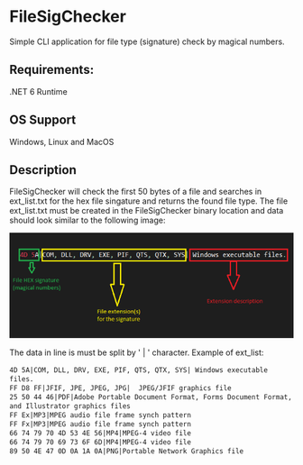 # FileSigChecker
 Simple CLI application for file type (signature) check by magical numbers.

## Requirements:

.NET 6 Runtime

## OS Support

Windows, Linux and MacOS

## Description

FileSigChecker will check the first 50 bytes of a file and searches in ext_list.txt for the hex file singature and returns the found file type.
The file ext_list.txt must be created in the FileSigChecker binary location and data should look similar to the following image:

![alt text](https://github.com/0x78654C/FileSigChecker/blob/main/Media/ext_list.png?raw=true)

The data in line is must be split by ' | ' character.
Example of ext_list:

 ```
4D 5A|COM, DLL, DRV, EXE, PIF, QTS, QTX, SYS| Windows executable files.
FF D8 FF|JFIF, JPE, JPEG, JPG| 	JPEG/JFIF graphics file
25 50 44 46|PDF|Adobe Portable Document Format, Forms Document Format, and Illustrator graphics files
FF Ex|MP3|MPEG audio file frame synch pattern
FF Fx|MP3|MPEG audio file frame synch pattern
66 74 79 70 4D 53 4E 56|MP4|MPEG-4 video file
66 74 79 70 69 73 6F 6D|MP4|MPEG-4 video file
89 50 4E 47 0D 0A 1A 0A|PNG|Portable Network Graphics file
 ```